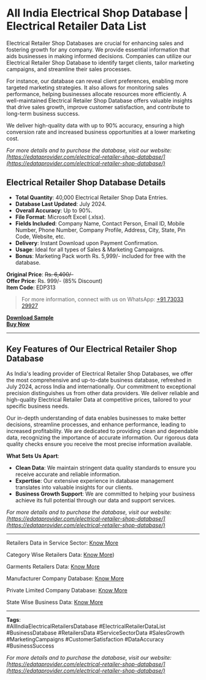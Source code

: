 # All India Electrical Shop Database | Electrical Retailer Data List

Electrical Retailer Shop Databases are crucial for enhancing sales and fostering growth for any company. We provide essential information that aids businesses in making informed decisions. Companies can utilize our Electrical Retailer Shop Database to identify target clients, tailor marketing campaigns, and streamline their sales processes.

For instance, our database can reveal client preferences, enabling more targeted marketing strategies. It also allows for monitoring sales performance, helping businesses allocate resources more efficiently. A well-maintained Electrical Retailer Shop Database offers valuable insights that drive sales growth, improve customer satisfaction, and contribute to long-term business success.

We deliver high-quality data with up to 90% accuracy, ensuring a high conversion rate and increased business opportunities at a lower marketing cost.

*For more details and to purchase the database, visit our website: [https://edataprovider.com/electrical-retailer-shop-database/](https://edataprovider.com/electrical-retailer-shop-database/)*

## Electrical Retailer Shop Database Details

- **Total Quantity**: 40,000 Electrical Retailer Shop Data Entries.
- **Database Last Updated**: July 2024.
- **Overall Accuracy**: Up to 90%.
- **File Format**: Microsoft Excel (.xlsx).
- **Fields Included**: Company Name, Contact Person, Email ID, Mobile Number, Phone Number, Company Profile, Address, City, State, Pin Code, Website, etc.
- **Delivery**: Instant Download upon Payment Confirmation.
- **Usage**: Ideal for all types of Sales & Marketing Campaigns.
- **Bonus**: Marketing Pack worth Rs. 5,999/- included for free with the database.

**Original Price**: ~~Rs. 6,400/-~~  
**Offer Price**: Rs. 999/- (85% Discount)  
**Item Code**: EDP313

> For more information, connect with us on WhatsApp: [+91 73033 29927](https://wa.me/917303329927)

[**Download Sample**](https://edataprovider.com/sample-download)  
[**Buy Now**](https://rzp.io/l/edp313)

---

## Key Features of Our Electrical Retailer Shop Database

As India's leading provider of Electrical Retailer Shop Databases, we offer the most comprehensive and up-to-date business database, refreshed in July 2024, across India and internationally. Our commitment to exceptional precision distinguishes us from other data providers. We deliver reliable and high-quality Electrical Retailer Data at competitive prices, tailored to your specific business needs.

Our in-depth understanding of data enables businesses to make better decisions, streamline processes, and enhance performance, leading to increased profitability. We are dedicated to providing clean and dependable data, recognizing the importance of accurate information. Our rigorous data quality checks ensure you receive the most precise information available.

**What Sets Us Apart**:

- **Clean Data**: We maintain stringent data quality standards to ensure you receive accurate and reliable information.
- **Expertise**: Our extensive experience in database management translates into valuable insights for our clients.
- **Business Growth Support**: We are committed to helping your business achieve its full potential through our data and support services.

*For more details and to purchase the database, visit our website: [https://edataprovider.com/electrical-retailer-shop-database/](https://edataprovider.com/electrical-retailer-shop-database/)*

---

Retailers Data in Service Sector: [Know More](https://edataprovider.com/service-sector-retailers/)

Category Wise Retailers Data: [Know More](https://edataprovider.com/category-wise-retailers/))

Garments Retailers Data: [Know More](https://edataprovider.com/garments-retailers/)

Manufacturer Company Database: [Know More](https://edataprovider.com/all-india-manufacturer-database/)

Private Limited Company Database: [Know More](https://edataprovider.com/private-limited-company-database/)

State Wise Business Data: [Know More](https://edataprovider.com/state-wise-business-database/)

---

**Tags**:  
#AllIndiaElectricalRetailersDatabase #ElectricalRetailerDataList #BusinessDatabase #RetailersData #ServiceSectorData #SalesGrowth #MarketingCampaigns #CustomerSatisfaction #DataAccuracy #BusinessSuccess

*For more details and to purchase the database, visit our website: [https://edataprovider.com/electrical-retailer-shop-database/](https://edataprovider.com/electrical-retailer-shop-database/)*

 
